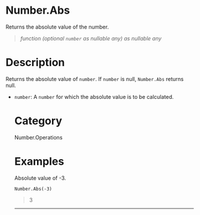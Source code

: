 # Number.Abs
Returns the absolute value of the number.
> _function (optional <code>number</code> as nullable any) as nullable any_

# Description 
Returns the absolute value of <code>number</code>. If <code>number</code> is null, <code>Number.Abs</code> returns null.
    <ul>
        <li><code>number</code>: A <code>number</code> for which the absolute value is to be calculated.</li>
      
# Category 
Number.Operations
# Examples 
Absolute value of -3.
```
Number.Abs(-3)
```
> 3

***
